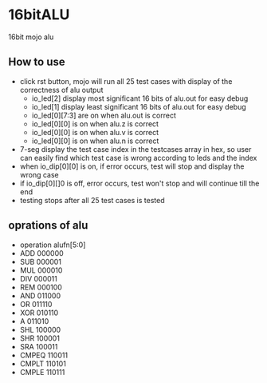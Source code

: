 # 16bitALU
16bit mojo alu

## How to use
* click rst button, mojo will run all 25 test cases with display of the correctness of alu output
   * io_led[2] display most significant 16 bits of alu.out for easy debug
   * io_led[1] display least significant 16 bits of alu.out for easy debug
   * io_led[0][7:3] are on when alu.out is correct
   * io_led[0][0] is on when alu.z is correct
   * io_led[0][0] is on when alu.v is correct
   * io_led[0][0] is on when alu.n is correct
* 7-seg display the test case index in the testcases array in hex, so user can easily find which test case is wrong according to leds and the index
* when io_dip[0][0] is on, if error occurs, test will stop and display the wrong case
* if io_dip[0][]0 is off, error occurs, test won't stop and will continue till the end
* testing stops after all 25 test cases is tested

## oprations of alu
   *  operation alufn[5:0]
   *  ADD        000000
   *  SUB        000001
   *  MUL        000010
   *  DIV        000011
   *  REM        000100
   *  AND        011000
   *  OR         011110
   *  XOR        010110
   *  A          011010
   *  SHL        100000
   *  SHR        100001
   *  SRA        100011
   *  CMPEQ      110011
   *  CMPLT      110101
   *  CMPLE      110111
